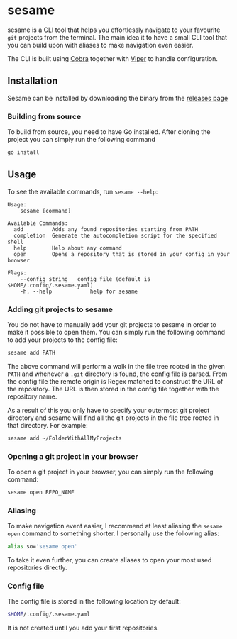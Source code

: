 # sesame

sesame is a CLI tool that helps you effortlessly navigate to your favourite `git` projects from the terminal. The main idea it to have a small CLI tool that you can build upon with aliases to make navigation even easier.

The CLI is built using [Cobra](https://github.com/spf13/cobra) together with [Viper](https://github.com/spf13/viper) to handle configuration.

## Installation

Sesame can be installed by downloading the binary from the [releases page](https://github.com/hugowangler/sesame/releases)

### Building from source

To build from source, you need to have Go installed. After cloning the project you can simply run the following command

```bash
go install
```

## Usage

To see the available commands, run `sesame --help`:

```
Usage:
    sesame [command]

Available Commands:
  add         Adds any found repositories starting from PATH
  completion  Generate the autocompletion script for the specified shell
  help        Help about any command
  open        Opens a repository that is stored in your config in your browser

Flags:
    --config string   config file (default is $HOME/.config/.sesame.yaml)
    -h, --help            help for sesame
```

### Adding git projects to sesame
You do not have to manually add your git projects to sesame in order to make it possible to open them. You can simply run the following command to add your projects to the config file:

```bash
sesame add PATH
```

The above command will perform a walk in the file tree rooted in the given `PATH` and whenever a `.git` directory is found, the config file is parsed. From the config file the remote origin is Regex matched to construct the URL of the repository. The URL is then stored in the config file together with the repository name.

As a result of this you only have to specify your outermost git project directory and sesame will find all the git projects in the file tree rooted in that directory. For example:
    
```bash
sesame add ~/FolderWithAllMyProjects
```

### Opening a git project in your browser
To open a git project in your browser, you can simply run the following command:

```bash
sesame open REPO_NAME
```

### Aliasing
To make navigation event easier, I recommend at least aliasing the `sesame open` command to something shorter. I personally use the following alias:

```bash
alias so='sesame open'
```

To take it even further, you can create aliases to open your most used repositories directly.

### Config file
The config file is stored in the following location by default:

```bash
$HOME/.config/.sesame.yaml
```

It is not created until you add your first repositories.
